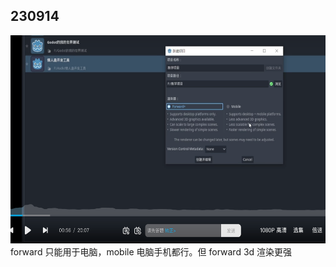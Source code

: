 ## 230914

<img src='./img/2023-09-14-11-31-59.png' height=333px></img>  
forward 只能用于电脑，mobile 电脑手机都行。但 forward 3d 渲染更强

